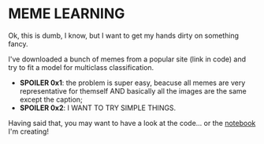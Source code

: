 # MEME LEARNING

Ok, this is dumb, I know, but I want to get my hands dirty on something fancy.

I've downloaded a bunch of memes from a popular site (link in code) and try to fit a model for multiclass classification.
* **SPOILER 0x1**: the problem is super easy, beacuse all memes are very representative for themself AND basically all the images are the same except the caption;
* **SPOILER 0x2**: I WANT TO TRY SIMPLE THINGS.

Having said that, you may want to have a look at the code... or the [notebook](https://github.com/zangobot/FittingMemes/blob/master/Why%3F.ipynb) I'm creating!
